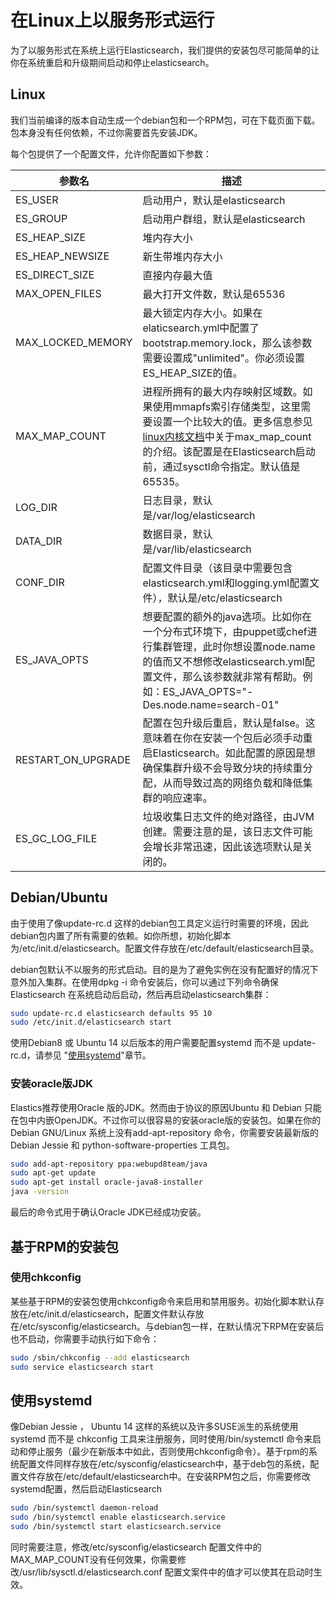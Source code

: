 # 在Linux上以服务形式运行

为了以服务形式在系统上运行Elasticsearch，我们提供的安装包尽可能简单的让你在系统重启和升级期间启动和停止elasticsearch。

## Linux

我们当前编译的版本自动生成一个debian包和一个RPM包，可在下载页面下载。包本身没有任何依赖，不过你需要首先安装JDK。

每个包提供了一个配置文件，允许你配置如下参数：

| 参数名 | 描述 |
| --- | --- |
| ES\_USER | 启动用户，默认是elasticsearch |
| ES\_GROUP | 启动用户群组，默认是elasticsearch |
| ES\_HEAP\_SIZE | 堆内存大小 |
| ES\_HEAP\_NEWSIZE | 新生带堆内存大小 |
| ES\_DIRECT\_SIZE | 直接内存最大值 |
| MAX\_OPEN\_FILES | 最大打开文件数，默认是65536 |
| MAX\_LOCKED\_MEMORY | 最大锁定内存大小。如果在elaticsearch.yml中配置了bootstrap.memory.lock，那么该参数需要设置成"unlimited"。你必须设置ES\_HEAP\_SIZE的值。 |
| MAX\_MAP\_COUNT | 进程所拥有的最大内存映射区域数。如果使用mmapfs索引存储类型，这里需要设置一个比较大的值。更多信息参见[linux内核文档](https://github.com/torvalds/linux/blob/master/Documentation/sysctl/vm.txt)中关于max\_map\_count的介绍。该配置是在Elasticsearch启动前，通过sysctl命令指定。默认值是65535。 |
| LOG\_DIR | 日志目录，默认是\/var\/log\/elasticsearch |
| DATA\_DIR | 数据目录，默认是\/var\/lib\/elasticsearch |
| CONF\_DIR | 配置文件目录（该目录中需要包含elasticsearch.yml和logging.yml配置文件），默认是\/etc\/elasticsearch |
| ES\_JAVA\_OPTS | 想要配置的额外的java选项。比如你在一个分布式环境下，由puppet或chef进行集群管理，此时你想设置node.name的值而又不想修改elasticsearch.yml配置文件，那么该参数就非常有帮助。例如：ES\_JAVA\_OPTS="-Des.node.name=search-01" |
| RESTART\_ON\_UPGRADE | 配置在包升级后重启，默认是false。这意味着在你在安装一个包后必须手动重启Elasticsearch。如此配置的原因是想确保集群升级不会导致分块的持续重分配，从而导致过高的网络负载和降低集群的响应速率。 |
| ES\_GC\_LOG\_FILE | 垃圾收集日志文件的绝对路径，由JVM创建。需要注意的是，该日志文件可能会增长非常迅速，因此该选项默认是关闭的。 |

## Debian\/Ubuntu

由于使用了像update-rc.d 这样的debian包工具定义运行时需要的环境，因此debian包内置了所有需要的依赖。如你所想，初始化脚本为\/etc\/init.d\/elasticsearch。配置文件存放在\/etc\/default\/elasticsearch目录。

debian包默认不以服务的形式启动。目的是为了避免实例在没有配置好的情况下意外加入集群。在使用dpkg -i 命令安装后，你可以通过下列命令确保Elasticsearch 在系统启动后启动，然后再启动elasticsearch集群：

```bash
sudo update-rc.d elasticsearch defaults 95 10
sudo /etc/init.d/elasticsearch start
```

使用Debian8 或 Ubuntu 14 以后版本的用户需要配置systemd 而不是 update-rc.d，请参见 "[使用systemd](#使用systemd)"章节。

### 安装oracle版JDK

Elastics推荐使用Oracle 版的JDK。然而由于协议的原因Ubuntu 和 Debian 只能在包中内嵌OpenJDK。不过你可以很容易的安装oracle版的安装包。如果在你的Debian GNU\/Linux 系统上没有add-apt-repository 命令，你需要安装最新版的Debian Jessie 和 python-software-properties 工具包。

```bash
sudo add-apt-repository ppa:webupd8team/java
sudo apt-get update
sudo apt-get install oracle-java8-installer
java -version
```

最后的命令式用于确认Oracle JDK已经成功安装。

## 基于RPM的安装包

### 使用chkconfig

某些基于RPM的安装包使用chkconfig命令来启用和禁用服务。初始化脚本默认存放在\/etc\/init.d\/elasticsearch，配置文件默认存放在\/etc\/sysconfig\/elasticsearch。与debian包一样，在默认情况下RPM在安装后也不启动，你需要手动执行如下命令：

```bash
sudo /sbin/chkconfig --add elasticsearch
sudo service elasticsearch start
```

## 使用systemd

像Debian Jessie ， Ubuntu 14 这样的系统以及许多SUSE派生的系统使用systemd 而不是 chkconfig 工具来注册服务，同时使用\/bin\/systemctl 命令来启动和停止服务（最少在新版本中如此，否则使用chkconfig命令）。基于rpm的系统配置文件同样存放在\/etc\/sysconfig\/elasticsearch中，基于deb包的系统，配置文件存放在\/etc\/default\/elasticsearch中。在安装RPM包之后，你需要修改systemd配置，然后启动Elasticsearch

```bash
sudo /bin/systemctl daemon-reload
sudo /bin/systemctl enable elasticsearch.service
sudo /bin/systemctl start elasticsearch.service
```

同时需要注意，修改\/etc\/sysconfig\/elasticsearch 配置文件中的MAX\_MAP\_COUNT没有任何效果，你需要修改\/usr\/lib\/sysctl.d\/elasticsearch.conf 配置文案件中的值才可以使其在启动时生效。

